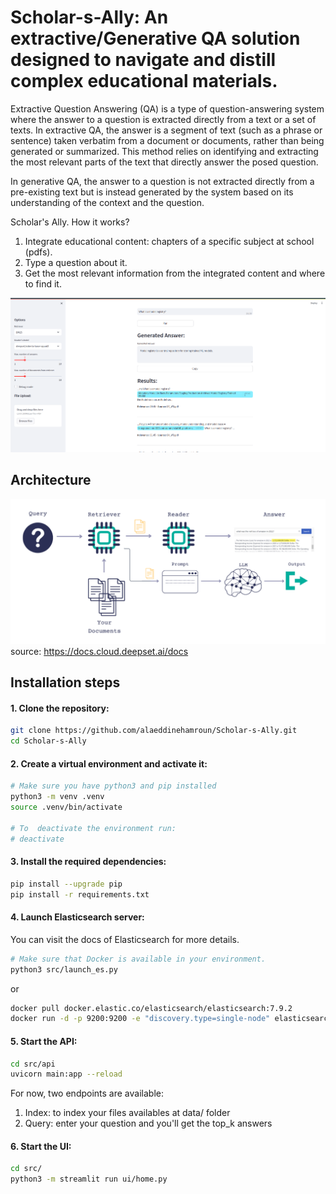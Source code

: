 # Scholar-s-Ally: An extractive/Generative QA solution designed to navigate and distill complex educational materials.

Extractive Question Answering (QA) is a type of question-answering system where the answer to a question is extracted directly from a text or a set of texts. In extractive QA, the answer is a segment of text (such as a phrase or sentence) taken verbatim from a document or documents, rather than being generated or summarized. This method relies on identifying and extracting the most relevant parts of the text that directly answer the posed question.

In generative QA, the answer to a question is not extracted directly from a pre-existing text but is instead generated by the system based on its understanding of the context and the question. 

Scholar's Ally. How it works?
1. Integrate educational content: chapters of a specific subject at school (pdfs).
2. Type a question about it.
3. Get the most relevant information from the integrated content and where to find it.

![Example Image](Screenshot.png)

## Architecture
![Architecture Image](architecture.png)
source: https://docs.cloud.deepset.ai/docs
## Installation steps

#### 1. Clone the repository:
```bash
git clone https://github.com/alaeddinehamroun/Scholar-s-Ally.git
cd Scholar-s-Ally
```
#### 2. Create a virtual environment and activate it:
```bash
# Make sure you have python3 and pip installed
python3 -m venv .venv
source .venv/bin/activate

# To  deactivate the environment run:
# deactivate
```
#### 3. Install the required dependencies:

```bash
pip install --upgrade pip
pip install -r requirements.txt
```

#### 4. Launch Elasticsearch server:
You can visit the docs of Elasticsearch for more details.
```bash
# Make sure that Docker is available in your environment.
python3 src/launch_es.py
```
or 
```bash
docker pull docker.elastic.co/elasticsearch/elasticsearch:7.9.2
docker run -d -p 9200:9200 -e "discovery.type=single-node" elasticsearch:7.9.2
```
#### 5. Start the API:
```bash
cd src/api
uvicorn main:app --reload
```
For now, two endpoints are available:
1. Index: to index your files availables at data/ folder
2. Query: enter your question and you'll get the top_k answers


#### 6. Start the UI:
```bash
cd src/
python3 -m streamlit run ui/home.py 
```
